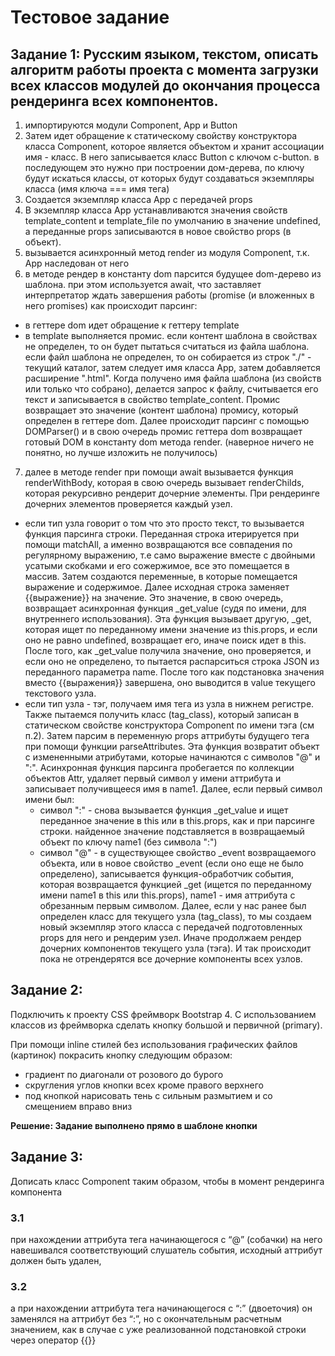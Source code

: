 # Тестовое задание

## Задание 1: Русским языком, текстом, описать алгоритм работы проекта с момента загрузки всех классов модулей до окончания процесса рендеринга всех компонентов.

1) импортируются модули Component, App и Button
2) Затем идет обращение к статическому свойству конструктора класса Component, которое является объектом и хранит ассоциации имя - класс. В него записывается класс Button с ключом c-button. в последующем это нужно при построении дом-дерева, по ключу будут искаться классы, от которых будут создаваться экземпляры класса (имя ключа === имя тега)
3) Создается экземпляр класса App с передачей props
4) В экземпляр класса App устанавливаются значения свойств template_content и template_file по умолчанию в значение undefined, а переданные props записываются в новое свойство props (в объект).
5) вызывается асинхронный метод render из модуля Component, т.к. App наследован от него
6) в методе рендер в константу dom парсится будущее dom-дерево из шаблона. при этом используется await, что заставляет интерпретатор ждать завершения работы (promise (и вложенных в него promises)
как происходит парсинг:
- в геттере dom идет обращение к геттеру template
- в template выполняется промис. если контент шаблона в свойствах не определен, то он будет пытаться считаться из файла шаблона. если файл шаблона не определен, то он собирается из строк "./" - текущий каталог, затем следует имя класса App, затем добавляется расширение ".html". Когда получено имя файла шаблона (из свойств или только что собрано), делается запрос к файлу, считывается его текст и записывается в свойство template_content. Промис возвращает это значение (контент шаблона) промису, который определен в геттере dom. Далее происходит парсинг с помощью DOMParser() и в свою очередь промис геттера dom возвращает готовый DOM в константу dom метода render. (наверное ничего не понятно, но лучше изложить не получилось)
7) далее в методе render при помощи await вызывается функция renderWithBody, которая в свою очередь вызывает renderChilds, которая рекурсивно рендерит дочерние элементы.
При рендеринге дочерних элементов проверяется каждый узел.
- eсли тип узла говорит о том что это просто текст, то вызывается функция парсинга строки. Переданная строка итерируется при помощи matchAll, а именно возвращаются все совпадения по регулярному выражению, т.е само выражение вместе с двойными усатыми скобками и его сожержимое, все это помещается в массив.
Затем создаются переменные, в которые помещается выражение и содержимое. Далее исходная строка заменяет {{выражение}} на значение. Это значение, в свою очередь, возвращает асинхронная функция _get_value (судя по имени, для внутреннего использования). Эта функция вызывает другую, _get, которая ищет по переданному имени значение из this.props, и если оно не равно undefined, возвращает его, иначе поиск идет в this. После того, как _get_value получила значение, оно проверяется, и если оно не определено, то пытается распарситься строка JSON из переданного параметра name. После того как подстановка значения вместо {{выражения}} завершена, оно выводится в value текущего текстового узла.
- если тип узла - тэг, получаем имя тега из узла в нижнем регистре. Также пытаемся получить класс (tag_class), который записан в статическом свойстве конструктора Component по имени тэга (см п.2). Затем парсим в переменную props аттрибуты будущего тега при помощи функции parseAttributes. Эта функция возвратит объект с измененными атрибутами, которые начинаются с символов "@" и ":". Асинхронная функция парсинга пробегается по коллекции объектов Attr, удаляет первый символ у имени аттрибута и записывает получивщееся имя в name1. Далее, если первый символ имени был:
  - символ ":" - снова вызывается функция _get_value и ищет переданное значение в this или в this.props, как и при парсинге строки. найденное значение подставляется в возвращаемый объект по ключу name1 (без символа ":")
  - символ "@" - в существующее свойство _event возвращаемого объекта, или в новое свойство _event (если оно еще не было определено), записывается функция-обработчик события, которая возвращается функцией _get (ищется по переданному имени name1 в this или this.props), name1 - имя аттрибута с обрезанным первым символом.
Далее, если у нас ранее был определен класс для текущего узла (tag_class), то мы создаем новый экземпляр этого класса с передачей подготовленных props для него и рендерим узел. Иначе продолжаем рендер дочерних компонентов текущего узла (тэга).
И так происходит пока не отрендерятся все дочерние компоненты всех узлов.

## Задание 2: 

Подключить к проекту CSS фреймворк Bootstrap 4. С использованием классов из фреймворка сделать кнопку большой и первичной (primary).

При помощи inline стилей без использования графических файлов (картинок) покрасить кнопку следующим образом:
* градиент по диагонали от розового до бурого
* скругления углов кнопки всех кроме правого верхнего
* под кнопкой нарисовать тень с сильным размытием и со смещением вправо вниз

__Решение: Задание выполнено прямо в шаблоне кнопки__

## Задание 3: 
Дописать класс Component таким образом, чтобы в момент рендеринга компонента
### 3.1
при нахождении аттрибута тега начинающегося с “@” (собачки) на него навешивался соответствующий слушатель события, исходный аттрибут должен быть удален, 
### 3.2
 а при нахождении аттрибута тега начинающегося с “:” (двоеточия) он заменялся на аттрибут без “:”, но с окончательным расчетным значением, как в случае с уже реализованной подстановкой строки через оператор {{}}




